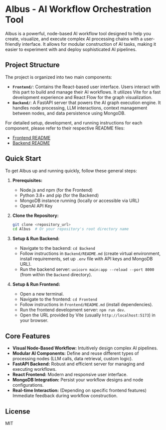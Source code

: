 # Albus - AI Workflow Orchestration Tool

Albus is a powerful, node-based AI workflow tool designed to help you create, visualize, and execute complex AI processing chains with a user-friendly interface. It allows for modular construction of AI tasks, making it easier to experiment with and deploy sophisticated AI pipelines.

## Project Structure

The project is organized into two main components:

*   **`Frontend/`**: Contains the React-based user interface. Users interact with this part to build and manage their AI workflows. It utilizes Vite for a fast development experience and React Flow for the graph visualization.
*   **`Backend/`**: A FastAPI server that powers the AI graph execution engine. It handles node processing, LLM interactions, context management between nodes, and data persistence using MongoDB.

For detailed setup, development, and running instructions for each component, please refer to their respective README files:

*   [Frontend README](./Frontend/README.md)
*   [Backend README](./Backend/README.md)

## Quick Start

To get Albus up and running quickly, follow these general steps:

1.  **Prerequisites:**
    *   Node.js and npm (for the Frontend)
    *   Python 3.8+ and pip (for the Backend)
    *   MongoDB instance running (locally or accessible via URL)
    *   OpenAI API Key

2.  **Clone the Repository:**
    ```bash
    git clone <repository_url>
    cd Albus  # Or your repository's root directory name
    ```

3.  **Setup & Run Backend:**
    *   Navigate to the backend: `cd Backend`
    *   Follow instructions in `Backend/README.md` (create virtual environment, install requirements, set up `.env` file with API keys and MongoDB URL).
    *   Run the backend server: `uvicorn main:app --reload --port 8000` (from within the `Backend` directory).

4.  **Setup & Run Frontend:**
    *   Open a new terminal.
    *   Navigate to the frontend: `cd Frontend`
    *   Follow instructions in `Frontend/README.md` (install dependencies).
    *   Run the frontend development server: `npm run dev`.
    *   Open the URL provided by Vite (usually `http://localhost:5173`) in your browser.

## Core Features

*   **Visual Node-Based Workflow:** Intuitively design complex AI pipelines.
*   **Modular AI Components:** Define and reuse different types of processing nodes (LLM calls, data retrieval, custom logic).
*   **FastAPI Backend:** Robust and efficient server for managing and executing workflows.
*   **React Frontend:** Modern and responsive user interface.
*   **MongoDB Integration:** Persist your workflow designs and node configurations.
*   **Real-time Interaction:** (Depending on specific frontend features) Immediate feedback during workflow construction.

## License

MIT 